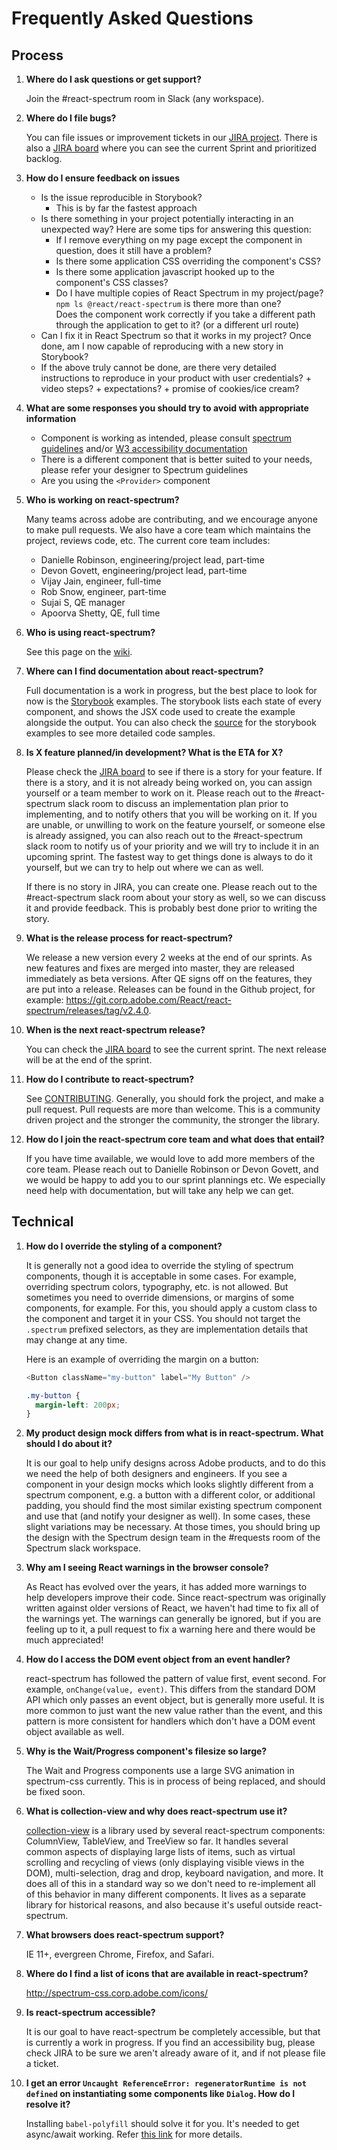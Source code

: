 # Frequently Asked Questions

## Process

1. **Where do I ask questions or get support?**

    Join the #react-spectrum room in Slack (any workspace).

1. **Where do I file bugs?**

    You can file issues or improvement tickets in our [JIRA project](https://jira.corp.adobe.com/browse/RSP).
    There is also a [JIRA board](https://jira.corp.adobe.com/secure/RapidBoard.jspa?rapidView=21015)
    where you can see the current Sprint and prioritized backlog.

1. **How do I ensure feedback on issues**

    - Is the issue reproducible in Storybook?
      - This is by far the fastest approach
    - Is there something in your project potentially interacting in an unexpected way? Here are some tips for answering this question:
      - If I remove everything on my page except the component in question, does it still have a problem?
      - Is there some application CSS overriding the component's CSS?
      - Is there some application javascript hooked up to the component's CSS classes?
      - Do I have multiple copies of React Spectrum in my project/page?
        `npm ls @react/react-spectrum` is there more than one?  
        Does the component work correctly if you take a different path through the application to get to it? (or a different url route)
    - Can I fix it in React Spectrum so that it works in my project? Once done, am I now capable of reproducing with a new story in Storybook?
    - If the above truly cannot be done, are there very detailed instructions to reproduce in your product with user credentials? + video steps? + expectations? + promise of cookies/ice cream?

1. **What are some responses you should try to avoid with appropriate information**
    - Component is working as intended, please consult [spectrum guidelines](https://spectrum.corp.adobe.com/) and/or [W3 accessibility documentation](https://www.w3.org/standards/webdesign/accessibility)
    - There is a different component that is better suited to your needs, please refer your designer to Spectrum guidelines
    - Are you using the `<Provider>` component

1. **Who is working on react-spectrum?**

    Many teams across adobe are contributing, and we encourage anyone to make pull requests.
    We also have a core team which maintains the project, reviews code, etc. The current core team includes:

    * Danielle Robinson, engineering/project lead, part-time
    * Devon Govett, engineering/project lead, part-time
    * Vijay Jain, engineer, full-time
    * Rob Snow, engineer, part-time
    * Sujai S, QE manager
    * Apoorva Shetty, QE, full time

1. **Who is using react-spectrum?**

    See this page on the [wiki](https://wiki.corp.adobe.com/display/RSP/Teams+using+react+spectrum).

1. **Where can I find documentation about react-spectrum?**

    Full documentation is a work in progress, but the best place to look for now is the
    [Storybook](http://react-spectrum.corp.adobe.com/) examples. The storybook lists
    each state of every component, and shows the JSX code used to create the example
    alongside the output. You can also check the [source](https://git.corp.adobe.com/React/react-spectrum/tree/master/stories)
    for the storybook examples to see more detailed code samples.

1. **Is X feature planned/in development? What is the ETA for X?**

    Please check the [JIRA board](https://jira.corp.adobe.com/secure/RapidBoard.jspa?rapidView=21015) to see if
    there is a story for your feature. If there is a story, and it is not already being worked on, you can assign yourself
    or a team member to work on it. Please reach out to the #react-spectrum slack room to discuss an implementation plan
    prior to implementing, and to notify others that you will be working on it. If you are unable, or unwilling to work on
    the feature yourself, or someone else is already assigned, you can also reach out to the #react-spectrum slack room
    to notify us of your priority and we will try to include it in an upcoming sprint. The fastest way to get things done
    is always to do it yourself, but we can try to help out where we can as well.

    If there is no story in JIRA, you can create one. Please reach out to the #react-spectrum slack room about your story
    as well, so we can discuss it and provide feedback. This is probably best done prior to writing the story.

1. **What is the release process for react-spectrum?**

    We release a new version every 2 weeks at the end of our sprints. As new features and fixes are merged into master,
    they are released immediately as beta versions. After QE signs off on the features, they are put into a release.
    Releases can be found in the Github project, for example: https://git.corp.adobe.com/React/react-spectrum/releases/tag/v2.4.0.

1. **When is the next react-spectrum release?**

    You can check the [JIRA board](https://jira.corp.adobe.com/secure/RapidBoard.jspa?rapidView=21015) to see the current sprint.
    The next release will be at the end of the sprint.

1. **How do I contribute to react-spectrum?**

    See [CONTRIBUTING](CONTRIBUTING.md). Generally, you should fork the project, and make a pull request. Pull requests are more than welcome.
    This is a community driven project and the stronger the community, the stronger the library.

1. **How do I join the react-spectrum core team and what does that entail?**

    If you have time available, we would love to add more members of the core team. Please reach out to Danielle Robinson or Devon Govett,
    and we would be happy to add you to our sprint plannings etc. We especially need help with documentation, but will take any help we can get.

## Technical

1. **How do I override the styling of a component?**

    It is generally not a good idea to override the styling of spectrum components, though it is acceptable in some cases.
    For example, overriding spectrum colors, typography, etc. is not allowed. But sometimes you need to override dimensions, or margins
    of some components, for example. For this, you should apply a custom class to the component and target it in your CSS.
    You should not target the `.spectrum` prefixed selectors, as they are implementation details that may change at any time.

    Here is an example of overriding the margin on a button:

    ```javascript
    <Button className="my-button" label="My Button" />
    ```

    ```css
    .my-button {
      margin-left: 200px;
    }
    ```

2. **My product design mock differs from what is in react-spectrum. What should I do about it?**

    It is our goal to help unify designs across Adobe products, and to do this we need the help of both designers and engineers.
    If you see a component in your design mocks which looks slightly different from a spectrum component, e.g. a button
    with a different color, or additional padding, you should find the most similar existing spectrum component and
    use that (and notify your designer as well). In some cases, these slight variations may be necessary. At those times,
    you should bring up the design with the Spectrum design team in the #requests room of the Spectrum slack workspace.

3. **Why am I seeing React warnings in the browser console?**

    As React has evolved over the years, it has added more warnings to help developers improve their code. Since react-spectrum
    was originally written against older versions of React, we haven't had time to fix all of the warnings yet. The warnings can
    generally be ignored, but if you are feeling up to it, a pull request to fix a warning here and there would be much appreciated!

4. **How do I access the DOM event object from an event handler?**

    react-spectrum has followed the pattern of value first, event second. For example, `onChange(value, event)`. This differs from the standard
    DOM API which only passes an event object, but is generally more useful. It is more common to just want the new value rather than the event,
    and this pattern is more consistent for handlers which don't have a DOM event object available as well.

5. **Why is the Wait/Progress component's filesize so large?**

    The Wait and Progress components use a large SVG animation in spectrum-css currently. This is in process of being replaced, and should be fixed soon.

6. **What is collection-view and why does react-spectrum use it?**

    [collection-view](https://git.corp.adobe.com/React/collection-view) is a library used by several react-spectrum components:
    ColumnView, TableView, and TreeView so far. It handles several common aspects of displaying large lists of items, such as
    virtual scrolling and recycling of views (only displaying visible views in the DOM), multi-selection, drag and drop, keyboard
    navigation, and more. It does all of this in a standard way so we don't need to re-implement all of this behavior in many different
    components. It lives as a separate library for historical reasons, and also because it's useful outside react-spectrum.

7. **What browsers does react-spectrum support?**

    IE 11+, evergreen Chrome, Firefox, and Safari.

8. **Where do I find a list of icons that are available in react-spectrum?**

    http://spectrum-css.corp.adobe.com/icons/

9. **Is react-spectrum accessible?**

    It is our goal to have react-spectrum be completely accessible, but that is currently a work in progress. If you find an accessibility bug,
    please check JIRA to be sure we aren't already aware of it, and if not please file a ticket.
    
10. **I get an error `Uncaught ReferenceError: regeneratorRuntime is not defined` on instantiating some components like `Dialog`. How do I resolve it?**

    Installing `babel-polyfill` should solve it for you. It's needed to get async/await working. Refer [this link](https://stackoverflow.com/a/33527883/4741998) for more details.
